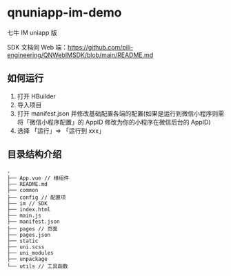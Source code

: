 # qnuniapp-im-demo

七牛 IM uniapp 版

SDK 文档同 Web 端：https://github.com/pili-engineering/QNWebIMSDK/blob/main/README.md

## 如何运行

1. 打开 HBuilder
2. 导入项目
3. 打开 manifest.json 并修改基础配置各端的配置(如果是运行到微信小程序则需将「微信小程序配置」的 AppID 修改为你的小程序在微信后台的 AppID)
4. 选择 「运行」=> 「运行到 xxx」

## 目录结构介绍

```
.
├── App.vue // 根组件
├── README.md 
├── common 
├── config // 配置项
├── im // SDK
├── index.html
├── main.js 
├── manifest.json
├── pages // 页面
├── pages.json
├── static
├── uni.scss
├── uni_modules
├── unpackage
└── utils // 工具函数
```
